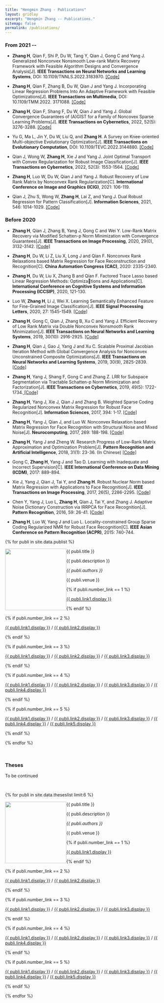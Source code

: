 ```yaml
---
title: "Hengmin Zhang - Publications"
layout: gridlay
excerpt: "Hengmin Zhang -- Publications."
sitemap: false
permalink: /publications/
---
```



### From 2021 --

- **Zhang H**, Qian F, Shi P, Du W, Tang Y, Qian J, Gong C and Yang J. Generalized Nonconvex Nonsmooth Low-rank Matrix Recovery Framework with Feasible Algorithm Designs and Convergence Analysis[J]. **IEEE Transactions on Neural Networks and Learning Systems**, DOI: 10.1109/TNNLS.2022.3183970. <a href=" http://proceedings.mlr.press/v70/dauphin17a"> [Code] </a>

- **Zhang H**, Qian F, Zhang B, Du W, Qian J and Yang J. Incorporating Linear Regression Problems Into An Adaptive
Framework with Feasible Optimizations[J]. **IEEE Transactions on Multimedia**, DOI: 10.1109/TMM.2022. 3171088. 
<a href=" http://proceedings.mlr.press/v70/dauphin17a"> [Code] </a>

- **Zhang H**, Qian F, Shang F, Du W, Qian J and Yang J. Global Convergence Guarantees of (A)GIST for a Family of
Noncovex Sparse Learning Problems[J]. **IEEE Transactions on Cybernetics**, 2022, 52(5): 3276-3288. <a href=" http://proceedings.mlr.press/v70/dauphin17a"> [Code] </a>

-  Yu G, Ma L, Jin Y, Du W, Liu Q, and **Zhang H**. A Survey on Knee-oriented Multi-objective Evolutionary
Optimization[J]. **IEEE Transactions on Evolutionary Computation**, DOI: 10.1109/TEVC.2022.3144880.
<a href=" http://proceedings.mlr.press/v70/dauphin17a"> [Code] </a>

- Qian J, Wong W, **Zhang H**, Xie J and Yang J. Joint Optimal Transport with Convex Regularization for Robust
Image Classification[J]. **IEEE Transactions on Cybernetics**, 2022, 52(3): 1553-1564.
 <a href=" http://proceedings.mlr.press/v70/dauphin17a"> [Code] </a>

- **Zhang H**, Luo W, Du W, Qian J and Yang J. Robust Recovery of Low Rank Matrix by Nonconvex Rank
Regularization[C]. **International Conference on Image and Graphics (ICIG)**, 2021: 106-119.

-  Qian J, Zhu S, Wong W, **Zhang H**, Lai Z, and Yang J. Dual Robust Regression for Pattern Classification[J].
**Information Sciences**, 2021, 546: 1014-1029. <a href=" http://proceedings.mlr.press/v70/dauphin17a"> [Code] </a>

### Before 2020

-  **Zhang H**, Qian J, Zhang B, Yang J, Gong C and Wei Y. Low-Rank Matrix Recovery via Modified Schatten-p Norm
Minimization with Convergence Guarantees[J]. **IEEE Transactions on Image Processing**, 2020, 29(0), 3132-3142. 
<a href=" http://proceedings.mlr.press/v70/dauphin17a"> [Code] </a>

- **Zhang H**, Du W, Li Z, Liu X, Long J and Qian F. Nonconvex Rank Relaxations based Matrix Regression for Face
Reconstruction and Recognition[C]. **China Automation Congress (CAC)**, 2020: 2335-2340.

- **Zhang H**, Du W, Liu X, Zhang B and Qian F. Factored Trace Lasso based Linear Regression Methods: Optimizations and Applications[C]. **International Conference on Cognitive Systems and Information Processing (ICCSIP)**, 2020,
121-130.

- Luo W, **Zhang H**, Li J, Wei X. Learning Semantically Enhanced Feature for Fine-Grained Image Classification[J].
**IEEE Signal Processing Letters**, 2020, 27: 1545-1549. <a href=" http://proceedings.mlr.press/v70/dauphin17a"> [Code] </a>

-  **Zhang H**, Gong C, Qian J, Zhang B, Xu C and Yang J. Efficient Recovery of Low Rank Matrix via Double
Nonconvex Nonsmooth Rank Minimization[J]. **IEEE Transactions on Neural Networks and Learning Systems**, 2019,
30(10): 2916-2925. <a href=" http://proceedings.mlr.press/v70/dauphin17a"> [Code] </a>

-  **Zhang H**, Qian J, Gao J, Yang J and Xu C. Scalable Proximal Jacobian Iteration Method with Global Convergence
Analysis for Nonconvex Unconstrained Composite Optimizations[J]. **IEEE Transactions on Neural Networks and
Learning Systems**, 2019, 30(9), 2825-2839. <a href=" http://proceedings.mlr.press/v70/dauphin17a"> [Code] </a>

-  **Zhang H**, Yang J, Shang F, Gong C and Zhang Z. LRR for Subspace Segmentation via Tractable Schatten-p Norm
Minimization and Factorization[J]. **IEEE Transactions on Cybernetics**, 2019, 49(5): 1722-1734.<a href=" http://proceedings.mlr.press/v70/dauphin17a"> [Code] </a>

-  **Zhang H**, Yang J, Xie J, Qian J and Zhang B. Weighted Sparse Coding Regularized Nonconvex Matrix Regression
for Robust Face Recognition[J]. **Information Sciences**, 2017, 394: 1-17. 
<a href=" http://proceedings.mlr.press/v70/dauphin17a"> [Code] </a>

-  **Zhang H**, Yang J, Qian J, and Luo W. Nonconvex Relaxation based Matrix Regression for Face Recognition with
Structural Noise and Mixed Noise[J]. **Neurocomputing**, 2017, 269: 188-198. 
<a href=" http://proceedings.mlr.press/v70/dauphin17a"> [Code] </a>

-  **Zhang H**, Yang J and Zheng W. Research Progress of Low-Rank Matrix Approximation and Optimization
Problem[J]. **Pattern Recognition and Artificial Intelligence**, 2018, 31(1): 23-36. (In Chinese)
<a href=" http://proceedings.mlr.press/v70/dauphin17a"> [Code] </a>

-  Gong C, **Zhang H**, Yang J and Tao D. Learning with Inadequate and Incorrect Supervision[C]. **IEEE International
Conference on Data Mining (ICDM)**, 2017: 889-894.

-  Xie J, Yang J, Qian J, Tai Y, and **Zhang H**. Robust Nuclear Norm based Matrix Regression with Applications to
Face Recognition[J]. **IEEE Transactions on Image Processing**, 2017, 26(5), 2286-2295. 
<a href=" http://proceedings.mlr.press/v70/dauphin17a"> [Code] </a>

-  Chen Y, Yang J, Luo L, **Zhang H**, Qian J, Tai Y, and Zhang J. Adaptive Noise Dictionary Construction via IRRPCA
for Face Recognition[J]. **Pattern Recognition**, 2016, 59: 26-41. 
<a href=" http://proceedings.mlr.press/v70/dauphin17a"> [Code] </a>

-  **Zhang H**, Luo W, Yang J and Luo L. Locality-constrained Group Sparse Coding Regularized NMR for Robust
Face Recognition[C]. **IEEE Asian Conference on Pattern Recognition (ACPR)**, 2015: 740-744.




{% for publi in site.data.publist %}

<div class="col-sm-11 clearfix">
 <div class="well">
 <pubtit>{{ publi.title }}</pubtit>

 <img src="{{ site.url }}{{ site.baseurl }}/images/pubpic/{{ publi.image }}" class="img-responsive" width="200px" style="float: left" />

 <p>{{ publi.description }}</p>

 <p><em>{{ publi.authors }}</em></p>

 <p>{{ publi.venue }}</p>

 {% if publi.number_link == 1 %}
 <p><a href="{{ publi.link1.url }}">{{ publi.link1.display }}</a></p>
 {% endif %}

 {% if publi.number_link == 2 %}
 <p><a href="{{ publi.link1.url }}">{{ publi.link1.display }}</a>
 /
 <a href="{{ publi.link2.url }}">{{ publi.link2.display }}</a></p>
 {% endif %}

 {% if publi.number_link == 3 %}
 <p><a href="{{ publi.link1.url }}">{{ publi.link1.display }}</a>
 /
 <a href="{{ publi.link2.url }}">{{ publi.link2.display }}</a>
 /
 <a href="{{ publi.link3.url }}">{{ publi.link3.display }}</a></p>
 {% endif %}

 {% if publi.number_link == 4 %}
 <p><a href="{{ publi.link1.url }}">{{ publi.link1.display }}</a>
 /
 <a href="{{ publi.link2.url }}">{{ publi.link2.display }}</a>
 /
 <a href="{{ publi.link3.url }}">{{ publi.link3.display }}</a>
 /
 <a href="{{ publi.link4.url }}">{{ publi.link4.display }}</a></p>
 {% endif %}

 {% if publi.number_link == 5 %}
 <p><a href="{{ publi.link1.url }}">{{ publi.link1.display }}</a>
 /
 <a href="{{ publi.link2.url }}">{{ publi.link2.display }}</a>
 /
 <a href="{{ publi.link3.url }}">{{ publi.link3.display }}</a>
 /
 <a href="{{ publi.link4.url }}">{{ publi.link4.display }}</a>
 /
 <a href="{{ publi.link5.url }}">{{ publi.link5.display }}</a></p>
 {% endif %}

 </div>
</div>

{% endfor %}

<p> &nbsp; </p>


### Theses



<p>To be continued</p><br>

{% for publi in site.data.theseslist limit:6 %}

<div class="col-sm-11 clearfix">
 <div class="well">
 <pubtit>{{ publi.title }}</pubtit>

 <img src="{{ site.url }}{{ site.baseurl }}/images/pubpic/{{ publi.image }}" class="img-responsive" width="200px" style="float: left" />

 <p>{{ publi.description }}</p>

 <p><em>{{ publi.authors }}</em></p>

 <p>{{ publi.venue }}</p>

 {% if publi.number_link == 1 %}
 <p><a href="{{ publi.link1.url }}">{{ publi.link1.display }}</a></p>
 {% endif %}

 {% if publi.number_link == 2 %}
 <p><a href="{{ publi.link1.url }}">{{ publi.link1.display }}</a>
 /
 <a href="{{ publi.link2.url }}">{{ publi.link2.display }}</a></p>
 {% endif %}

 {% if publi.number_link == 3 %}
 <p><a href="{{ publi.link1.url }}">{{ publi.link1.display }}</a>
 /
 <a href="{{ publi.link2.url }}">{{ publi.link2.display }}</a>
 /
 <a href="{{ publi.link3.url }}">{{ publi.link3.display }}</a></p>
 {% endif %}

 {% if publi.number_link == 4 %}
 <p><a href="{{ publi.link1.url }}">{{ publi.link1.display }}</a>
 /
 <a href="{{ publi.link2.url }}">{{ publi.link2.display }}</a>
 /
 <a href="{{ publi.link3.url }}">{{ publi.link3.display }}</a>
 /
 <a href="{{ publi.link4.url }}">{{ publi.link4.display }}</a></p>
 {% endif %}

 {% if publi.number_link == 5 %}
 <p><a href="{{ publi.link1.url }}">{{ publi.link1.display }}</a>
 /
 <a href="{{ publi.link2.url }}">{{ publi.link2.display }}</a>
 /
 <a href="{{ publi.link3.url }}">{{ publi.link3.display }}</a>
 /
 <a href="{{ publi.link4.url }}">{{ publi.link4.display }}</a>
 /
 <a href="{{ publi.link5.url }}">{{ publi.link5.display }}</a></p>
 {% endif %}

 </div>
</div>

{% endfor %}

<p> &nbsp; </p>

<!-- ## Full List

{% for publi in site.data.publist %}

  {{ publi.title }} <br />
  <em>{{ publi.authors }} </em><br /><a href="{{ publi.link.url }}">{{ publi.link.display }}</a>

{% endfor %} -->
